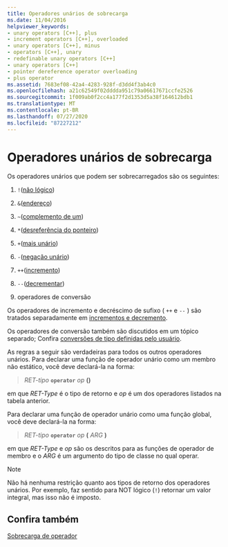 ```yaml
---
title: Operadores unários de sobrecarga
ms.date: 11/04/2016
helpviewer_keywords:
- unary operators [C++], plus
- increment operators [C++], overloaded
- unary operators [C++], minus
- operators [C++], unary
- redefinable unary operators [C++]
- unary operators [C++]
- pointer dereference operator overloading
- plus operator
ms.assetid: 7683ef08-42a4-4283-928f-d3dd4f3ab4c0
ms.openlocfilehash: a21c62549f02dddda951c79a06617671ccfe2526
ms.sourcegitcommit: 1f009ab0f2cc4a177f2d1353d5a38f164612bdb1
ms.translationtype: MT
ms.contentlocale: pt-BR
ms.lasthandoff: 07/27/2020
ms.locfileid: "87227212"
---
```

# <a name="overloading-unary-operators"></a>Operadores unários de sobrecarga

Os operadores unários que podem ser sobrecarregados são os seguintes:

1. `!`([não lógico](../cpp/logical-negation-operator-exclpt.md))

1. `&`([endereço](../cpp/address-of-operator-amp.md))

1. `~`([complemento de um](../cpp/one-s-complement-operator-tilde.md))

1. `*`([desreferência do ponteiro](../cpp/indirection-operator-star.md))

1. `+`([mais unário](../cpp/additive-operators-plus-and.md))

1. `-`([negação unário](../cpp/additive-operators-plus-and.md))

1. `++`([incremento](../cpp/prefix-increment-and-decrement-operators-increment-and-decrement.md))

1. `--`([decrementar](../cpp/prefix-increment-and-decrement-operators-increment-and-decrement.md))

1. operadores de conversão

Os operadores de incremento e decréscimo de sufixo ( `++` e `--` ) são tratados separadamente em [incrementos e decremento](../cpp/increment-and-decrement-operator-overloading-cpp.md).

Os operadores de conversão também são discutidos em um tópico separado; Confira [conversões de tipo definidas pelo usuário](../cpp/user-defined-type-conversions-cpp.md).

As regras a seguir são verdadeiras para todos os outros operadores unários. Para declarar uma função de operador unário como um membro não estático, você deve declará-la na forma:

> *RET-tipo* **`operator`** *op* **()**

em que *RET-Type* é o tipo de retorno e *op* é um dos operadores listados na tabela anterior.

Para declarar uma função de operador unário como uma função global, você deve declará-la na forma:

> *RET-tipo* **`operator`** *op* **(** *ARG* **)**

em que *RET-Type* e *op* são os descritos para as funções de operador de membro e o *ARG* é um argumento do tipo de classe no qual operar.

> [!NOTE]
> Não há nenhuma restrição quanto aos tipos de retorno dos operadores unários. Por exemplo, faz sentido para NOT lógico (`!`) retornar um valor integral, mas isso não é imposto.

## <a name="see-also"></a>Confira também

[Sobrecarga de operador](../cpp/operator-overloading.md)
